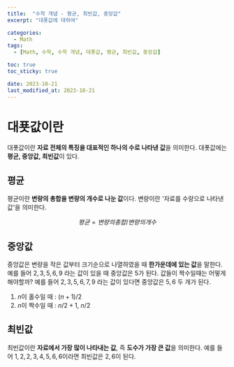 ```yaml
---
title:  "수학 개념 - 평균, 최빈값, 중앙값"
excerpt: "대푯값에 대하여"

categories:
  - Math
tags:
  - [Math, 수학, 수학 개념, 대푯값, 평균, 최빈값, 중앙값]

toc: true
toc_sticky: true

date: 2023-10-21
last_modified_at: 2023-10-21
---
```


# 대푯값이란 
대푯값이란 **자료 전체의 특징을 대표적인 하나의 수로 나타낸 값**을 의미한다. 대푯값에는 **평균, 중앙값, 최빈값**이 있다.

## 평균
평균이란 **변량의 총합을 변량의 개수로 나눈 값**이다. 변량이란 '자료를 수량으로 나타낸 값'을 의미한다.

$$평균 = 변량의총합/변량의개수$$

## 중앙값
중앙값은 변량을 작은 값부터 크기순으로 나열하였을 때 **한가운데에 있는 값**을 말한다. 예를 들어 $2, 3, 5, 6, 9$ 라는 값이 있을 때 중앙값은 $5$가 된다. 값들이 짝수일때는 어떻게 해야할까? 예를 들어 $2, 3, 5, 6, 7, 9$ 라는 값이 있다면 중앙값은 $5, 6$ 두 개가 된다.

1. $n$이 홀수일 때 : $(n+1)/2$
2. $n$이 짝수일 때 : $n/2 + 1$, $n/2$

## 최빈값
최빈값이란 **자료에서 가장 많이 나타내는 값**, 즉 **도수가 가장 큰 값**을 의미한다. 예를 들어 $1, 2, 2, 3, 4, 5, 6, 6$이라면 최빈값은 $2, 6$이 된다.